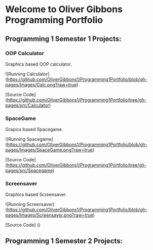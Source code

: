 # Welcome to Oliver Gibbons Programming Portfolio 

## Programming 1 Semester 1 Projects:

### OOP Calculator

Graphics based OOP calculator. 

![Running Calculator] (https://github.com/OliverGibbons1/Programming1Portfolio/blob/gh-pages/Images/Calc.png?raw=true)

[Source Code] (https://github.com/OliverGibbons1/Programming1Portfolio/tree/gh-pages/src/Calculator)

### SpaceGame

Grapics based Spacegame.

![Running Spacegame] (https://github.com/OliverGibbons1/Programming1Portfolio/blob/gh-pages/Images/SpaceGame.png?raw=true)

[Source Code] (https://github.com/OliverGibbons1/Programming1Portfolio/tree/gh-pages/src/Spacegame)

### Screensaver

Graphics based Screensaver.
 
![Running Screensaver] (https://github.com/OliverGibbons1/Programming1Portfolio/blob/gh-pages/Images/Screensaver.png?raw=true)

[Source Code] ()

## Programming 1 Semester 2 Projects:
